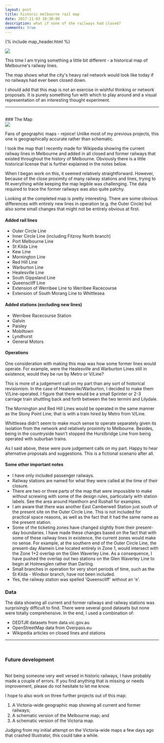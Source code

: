 ```yaml
---
layout: post
title: historic melbourne rail map
date: 2017-11-03 10:30:00
description: what if none of the railways had closed?
comments: true
---
```

{% include map_header.html %}

<div class="img_row_map">
	<a href="{{ site.baseurl }}/img/maps/Melbourne_Historical_Railway Network_v1.0.png"><img class="col three" src="{{ site.baseurl }}/img/maps/Melbourne_Historical_Railway Network_v1.0.png"></a>
</div>

This time I am trying something a little bit different - a historical map of Melbourne's railway lines.

The map shows what the city's heavy rail network would look like today if no railways had ever been closed down.

I should add that this map is not an exercise in wishful thinking or network proposals. It is purely something fun with which to play around and a visual representation of an interesting thought experiment.

<hr>
<br/>
### The Map

<div class="img_row">
	<img class="col three" src="{{ site.baseurl }}/img/map_post_headers/3.png">
</div>

Fans of geographic maps - rejoice! Unlike most of my previous projects, this one is geographically accurate rather than schematic.

I took the map that I recently made for Wikipedia showing the current railway lines in Melbourne and added in all closed and former railways that existed throughout the history of Melbourne. Obviously there is a little historical license that is further explained in the notes below.

When I began work on this, it seemed relatively straightforward. However, because of the close proximity of many railway stations and lines, trying to fit everything while keeping the map legible was challenging. The data required to trace the former railways was also quite patchy.

Looking at the completed map is pretty interesting. There are some obvious differences with entirely new lines in operation (e.g. the Outer Circle) but also some small changes that might not be entirely obvious at first.

#### Added rail lines
<ul>
	<li>Outer Circle Line</li>
	<li>Inner Circle Line (including Fitzroy North branch)</li>
	<li>Port Melbourne Line</li>
	<li>St Kilda Line</li>
	<li>Kew Line</li>
	<li>Mornington Line</li>
	<li>Red Hill Line</li>
	<li>Warburton Line</li>
	<li>Healesville Line</li>
	<li>South Gippsland Line</li>
	<li>Queenscliff Line</li>
	<li>Extension of Werribee Line to Werribee Racecourse</li>
	<li>Extension of South Morang Line to Whittlesea</li>
</ul>

#### Added stations (excluding new lines)
<ul>
	<li>Werribee Racecourse Station</li>
	<li>Galvin</li>
	<li>Paisley</li>
	<li>Mobiltown</li>
	<li>Lyndhurst</li>
	<li>General Motors</li>
</ul>
	
#### Operations
One consideration with making this map was how some former lines would operate. For example, were the Healesville and Warburton Lines still in existence, would they be run by Metro or V/Line?

This is more of a judgement call on my part than any sort of historical revisionism. In the case of Healesville/Warburton, I decided to make them V/Line-operated. I figure that there would be a small Sprinter or 2-3 carriage train shuttling back and forth between the two termini and Lilydale.

The Mornington and Red Hill Lines would be operated in the same manner as the Stony Point Line; that is with a train hired by Metro from V/Line.

Whittlesea didn't seem to make much sense to operate separately given its isolation from the network and relatively proximity to Melbourne. Besides, being in the countryside hasn't stopped the Hurstbridge Line from being operated with suburban trains.

As I said above, these were pure judgement calls on my part. Happy to hear alternative proposals and suggestions. This is a fictional scenario after all.

#### Some other important notes
<ul>
	<li>I have only included passenger railways.</li>
	<li>Railway stations are named for what they were called at the time of their closure.</li>
	<li>There are two or three parts of the map that were impossible to make without screwing with some of the design rules, particularly with station labels. See the area around Hawthorn and Rushall for examples.</li>
	<li>I am aware that there was another East Camberwell Station just south of the present site on the Outer Circle Line. This is not included for practical space reasons, as well as the fact that it had the same name as the present station.</li>
	<li>Some of the ticketing zones have changed slightly from their present-day boundaries. I have made these changes based on the fact that with some of these railway lines in existence, the current zones would make no sense. For example, at the southern end of the Outer Circle Line, the present-day Alamein Line located entirely in Zone 1, would intersect with the Zone 1+2 overlap on the Glen Waverley Line. As a consequence, I have pushed the overlap out two stations on the Glen Waverley Line to begin at Holmesglen rather than Darling.</li>
	<li>Small branches in operation for very short periods of time, such as the St Kilda - Windsor branch, have not been included.</li>
	<li>Yes, the railway station was spelled 'Queenscliff' without an 'e'.</li>
</ul>

### Data
The data showing all current and former railways and railway stations was surprisingly difficult to find. There were several good datasets but none were totally comprehensive. In the end, I used a combination of:

<ul>
	<li>DEDTJR datasets from data.vic.gov.au</li>
	<li>OpenStreetMap data from Overpass.eu</li>
	<li>Wikipedia articles on closed lines and stations</li>
</ul>

<hr>
<br/>

### Future development

<br>
Not being someone very well versed in historic railways, I have probably made a couple of errors. If you find anything that is missing or needs improvement, please do not hesitate to let me know.

I hope to also work on three further projects out of this map:

<ol>
	<li>A Victoria-wide geographic map showing all current and former railways;</li>
	<li>A schematic version of the Melbourne map; and</li>
	<li>A schematic version of the Victoria map.</li>
</ol>

Judging from my initial attempt on the Victoria-wide maps a few days ago that crashed Illustrator, this could take a while.